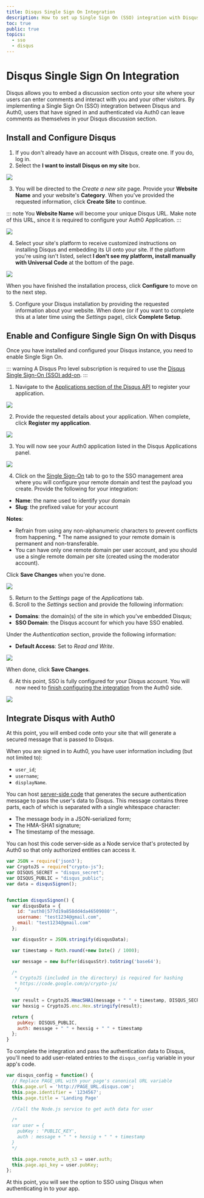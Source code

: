 ```yaml
---
title: Disqus Single Sign On Integration
description: How to set up Single Sign On (SSO) integration with Disqus and Auth0.
toc: true
public: true
topics:
  - sso
  - disqus
---
```


# Disqus Single Sign On Integration

Disqus allows you to embed a discussion section onto your site where your users can enter comments and interact with you and your other visitors. By implementing a Single Sign On (SSO) integration between Disqus and Auth0, users that have signed in and authenticated via Auth0 can leave comments as themselves in your Disqus discussion section.

## Install and Configure Disqus

1. If you don't already have an account with Disqus, create one. If you do, log in.
2. Select the **I want to install Disqus on my site** box.

  ![](/media/articles/integrations/disqus/disqus-on-site.png)

3. You will be directed to the *Create a new site* page. Provide your **Website Name** and your website's **Category**. When you've provided the requested information, click **Create Site** to continue.

  ::: note
  You **Website Name** will become your unique Disqus URL. Make note of this URL, since it is required to configure your Auth0 Application.
  :::

  ![](/media/articles/integrations/disqus/create-new-site.png)

4. Select your site's platform to receive customized instructions on installing Disqus and embedding its UI onto your site. If the platform you're using isn't listed, select **I don't see my platform, install manually with Universal Code** at the bottom of the page.

  ![](/media/articles/integrations/disqus/platforms.png)

  When you have finished the installation process, click **Configure** to move on to the next step.

5. Configure your Disqus installation by providing the requested information about your website. When done (or if you want to complete this at a later time using the *Settings* page), click **Complete Setup**.

## Enable and Configure Single Sign On with Disqus

Once you have installed and configured your Disqus instance, you need to enable Single Sign On.

::: warning
A Disqus Pro level subscription is required to use the [Disqus Single Sign-On (SSO) add-on](https://help.disqus.com/customer/portal/articles/236206-integrating-single-sign-on).
:::

1. Navigate to the [Applications section of the Disqus API](https://disqus.com/api/applications/) to register your application.

  ![](/media/articles/integrations/disqus/register-api-app.png)

2. Provide the requested details about your application. When complete, click **Register my application**.

  ![](/media/articles/integrations/disqus/register.png)

3. You will now see your Auth0 application listed in the Disqus Applications panel.

  ![](/media/articles/integrations/disqus/register-api-app.png)

4. Click on the [Single Sign-On](https://disqus.com/api/sso/) tab to go to the SSO management area where you will configure your remote domain and test the payload you create. Provide the following for your integration:

  * **Name**: the name used to identify your domain
  * **Slug**: the prefixed value for your account

  **Notes**:

  * Refrain from using any non-alphanumeric characters to prevent conflicts from happening. * The name assigned to your remote domain is permanent and non-transferable.
  * You can have only one remote domain per user account, and you should use a single remote domain per site (created using the moderator account).

  Click **Save Changes** when you're done.

  ![](/media/articles/integrations/disqus/sso-config.png)

5. Return to the *Settings* page of the *Applications* tab.
6. Scroll to the *Settings* section and provide the following information:

  * **Domains**: the domain(s) of the site in which you've embedded Disqus;
  * **SSO Domain**: the Disqus account for which you have SSO enabled.

  Under the *Authentication* section, provide the following information:

  * **Default Access**: Set to *Read and Write*.

  ![](/media/articles/integrations/disqus/disqus-app-settings.png)

  When done, click **Save Changes**.

6. At this point, SSO is fully configured for your Disqus account. You will now need to [finish configuring the integration](https://help.disqus.com/customer/portal/articles/236206-single-sign-on) from the Auth0 side.

  ![](/media/articles/integrations/disqus/sso-config.png)

## Integrate Disqus with Auth0

At this point, you will embed code onto your site that will generate a secured message that is passed to Disqus.

When you are signed in to Auth0, you have user information including (but not limited to):

* `user_id`;
* `username`;
* `displayName`.

You can host [server-side code](https://github.com/disqus/DISQUS-API-Recipes/tree/master/sso) that generates the secure authentication message to pass the user's data to Disqus. This message contains three parts, each of which is separated with a single whitespace character:

* The message body in a JSON-serialized form;
* The HMA-SHA1 signature;
* The timestamp of the message.

You can host this code server-side as a Node service that's protected by Auth0 so that only authorized entities can access it.

```js
var JSON = require('json3');
var CryptoJS = require("crypto-js");
var DISQUS_SECRET = "disqus_secret";
var DISQUS_PUBLIC = "disqus_public";
var data = disqusSignon();


function disqusSignon() {
  var disqusData = {
    id: "auth0|577d19a858dd4da46509080'",
    username: "test1234@gmail.com",
    email: "test1234@gmail.com"
  };

  var disqusStr = JSON.stringify(disqusData);

  var timestamp = Math.round(+new Date() / 1000);

  var message = new Buffer(disqusStr).toString('base64');

  /*
   * CryptoJS (included in the directory) is required for hashing
   * https://code.google.com/p/crypto-js/
   */

  var result = CryptoJS.HmacSHA1(message + " " + timestamp, DISQUS_SECRET);
  var hexsig = CryptoJS.enc.Hex.stringify(result);

  return {
    pubKey: DISQUS_PUBLIC,
    auth: message + " " + hexsig + " " + timestamp
  };
}
```

To complete the integration and pass the authentication data to Disqus, you'll need to add user-related entries to the `disqus_config` variable in your app's code.

```js
var disqus_config = function() {
  // Replace PAGE_URL with your page's canonical URL variable
  this.page.url = 'http://PAGE_URL.disqus.com';
  this.page.identifier = '1234567';
  this.page.title = 'Landing Page'

  //Call the Node.js service to get auth data for user

  /*
  var user = {
    pubKey : 'PUBLIC_KEY',
    auth : message + " " + hexsig + " " + timestamp
  }
  */

  this.page.remote_auth_s3 = user.auth;
  this.page.api_key = user.pubKey;
};
```

At this point, you will see the option to SSO using Disqus when authenticating in to your app.
